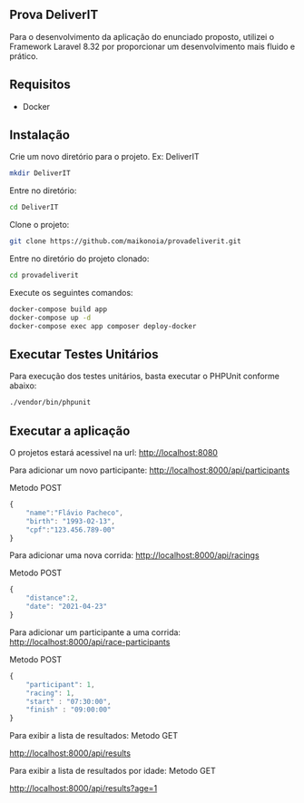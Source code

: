 ## Prova DeliverIT

Para o desenvolvimento da aplicação do enunciado proposto, utilizei o Framework Laravel 8.32 por proporcionar um desenvolvimento mais fluido e prático.

## Requisitos

- Docker

## Instalação

Crie um novo diretório para o projeto. Ex: DeliverIT
```sh
mkdir DeliverIT
```

Entre no diretório:
```sh
cd DeliverIT
```

Clone o projeto:
```sh
git clone https://github.com/maikonoia/provadeliverit.git
```

Entre no diretório do projeto clonado:
```sh
cd provadeliverit
```

Execute os seguintes comandos:

```sh
docker-compose build app
docker-compose up -d
docker-compose exec app composer deploy-docker
```

## Executar Testes Unitários

Para execução dos testes unitários, basta executar o PHPUnit conforme abaixo:
```sh
./vendor/bin/phpunit
```

## Executar a aplicação

O projetos estará acessivel na url:
[http://localhost:8080](http://localhost:8080)

Para adicionar um novo participante:
[http://localhost:8000/api/participants](http://localhost:8000/api/participants)

Metodo POST

```javascript
{
    "name":"Flávio Pacheco",
    "birth": "1993-02-13",
    "cpf":"123.456.789-00"
}
```

Para adicionar uma nova corrida:
[http://localhost:8000/api/racings](http://localhost:8000/api/racings)

Metodo POST

```javascript
{
    "distance":2,
    "date": "2021-04-23"
}
```

Para adicionar um participante a uma corrida:
[http://localhost:8000/api/race-participants](http://localhost:8000/api/race-participants)

Metodo POST

```javascript
{
    "participant": 1,
    "racing": 1,
    "start" : "07:30:00",
    "finish" : "09:00:00"
}
```

Para exibir a lista de resultados:
Metodo GET

[ http://localhost:8000/api/results](http://localhost:8000/api/results)

Para exibir a lista de resultados por idade:
Metodo GET

[ http://localhost:8000/api/results?age=1](http://localhost:8000/api/results?age=1)